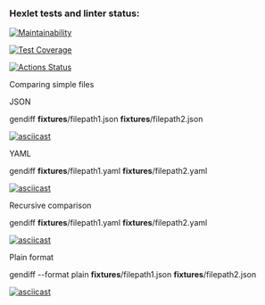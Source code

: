 ### Hexlet tests and linter status:
<!-- [![hexlet-check](https://github.com/webcat70/frontend-project-46/actions/workflows/hexlet-check.yml/badge.svg)](https://github.com/webcat70/frontend-project-46/actions/workflows/hexlet-check.yml) -->

[![Maintainability](https://api.codeclimate.com/v1/badges/dcde89c0eca548715f30/maintainability)](https://codeclimate.com/github/webcat70/frontend-project-46/maintainability)

[![Test Coverage](https://api.codeclimate.com/v1/badges/dcde89c0eca548715f30/test_coverage)](https://codeclimate.com/github/webcat70/frontend-project-46/test_coverage)

[![Actions Status](https://github.com/webcat70/frontend-project-46/workflows/hexlet-check/badge.svg)](https://github.com/webcat70/frontend-project-46/actions)

Comparing simple files

JSON

gendiff __fixtures__/filepath1.json __fixtures__/filepath2.json

[![asciicast](https://asciinema.org/a/0cSbQj1iKHYRapRPcNB5HXC5j.svg)](https://asciinema.org/a/0cSbQj1iKHYRapRPcNB5HXC5j)

YAML

gendiff __fixtures__/filepath1.yaml __fixtures__/filepath2.yaml

[![asciicast](https://asciinema.org/a/PEvUMcTrjkijuSFDPWmVLBrvY.svg)](https://asciinema.org/a/PEvUMcTrjkijuSFDPWmVLBrvY)


Recursive comparison

gendiff __fixtures__/filepath1.yaml __fixtures__/filepath2.yaml

[![asciicast](https://asciinema.org/a/zTFb6srqjGT7j48J4DLyXBEUZ.svg)](https://asciinema.org/a/zTFb6srqjGT7j48J4DLyXBEUZ)


Plain format

gendiff --format plain  __fixtures__/filepath1.json __fixtures__/filepath2.json

[![asciicast](https://asciinema.org/a/RI3kWHXMsmoM8FvsPMtyqSVKK.svg)](https://asciinema.org/a/RI3kWHXMsmoM8FvsPMtyqSVKK)